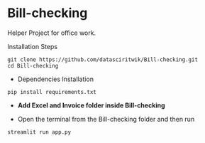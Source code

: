 # Bill-checking
Helper Project for office work.

Installation Steps
```language=python
git clone https://github.com/datasciritwik/Bill-checking.git
cd Bill-checking
```

- Dependencies Installation
```language=python
pip install requirements.txt
```

- **Add Excel and Invoice folder inside Bill-checking**

- Open the terminal from the Bill-checking folder and then run

```language=python
streamlit run app.py
```


